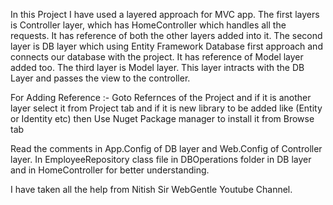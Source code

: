 In this Project I have used a layered approach for MVC app.
The first layers is Controller layer, which has HomeController which handles all the requests. It has reference of both the other layers added into it.
The second layer is DB layer which using Entity Framework Database first approach and connects our database with the project. It has reference of Model layer added too.
The third layer is Model layer. This layer intracts with the DB Layer and passes the view to the controller.

For Adding Reference :- Goto Refernces of the Project and if it is another layer select it from Project tab and if it is new library to be added like (Entity or Identity etc) then Use Nuget Package manager to install it from Browse tab

Read the comments in App.Config of DB layer and Web.Config of Controller layer. In EmployeeRepository class file in DBOperations folder in DB layer and in HomeController for better understanding.

I have taken all the help from Nitish Sir WebGentle Youtube Channel.
